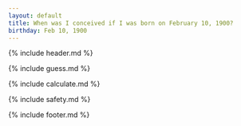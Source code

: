 ```yaml
---
layout: default
title: When was I conceived if I was born on February 10, 1900?
birthday: Feb 10, 1900
---
```


{% include header.md %}

{% include guess.md %}

{% include calculate.md %}

{% include safety.md %}

{% include footer.md %}



